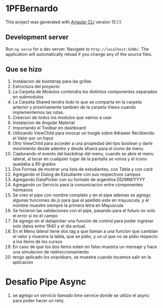 # 1PFBernardo

This project was generated with [Angular CLI](https://github.com/angular/angular-cli) version 15.1.1.

## Development server

Run `ng serve` for a dev server. Navigate to `http://localhost:4200/`. The application will automatically reload if you change any of the source files.

## Que se hizo
1. Instalacion de bootstrap para las grillas
2. Estructura del proyecto
  1. La Carpeta de Modulos contendra los distintos componentes separados en submodulos
  2. La Carpeta Shared tendra todo lo que se comparta en la carpeta anterior y proximamente tambien de la carpeta Views cuando implementemos las rutas.
3. Creacion de todos los modulos que vamos a usar 
4. Instalacion de Angular Material 
5. Importando el Toolbar en dashboard 
6. Utilizando ViewChild para invocar un toogle sobre #drawer Recibiendo el Valor por un Input
7. Otro ViewChild para acceder a una propiedad del tipo boolean y darle movimiento desde adentro y desde afuera para el icono de menu
8. Capturando el evento del backdrop del menu,  cuando se abre el menu lateral, al tocar en cualquier lugar de la pantalla se volvia y el icono quedaba a 90 grados 
9. Dos Formas de mostrar una lista de estudiantes, con Tabla y con card
10. Agregando el Dialog de Estudiante con sus respectivos campos
11. Agregando DataPicker con su formato de argentina DD/MM/YYYY
12. Agregando un Servicio para la comunicacion entre componentes hermanos
13. Se creo el pipe con nombre completo y en el pipe ademas se agrego algunas funciones de js para que el apellido este en mayuscula, y el nombre muestre siempre la primera letra en Mayuscula
14. Se hicieron las validaciones con el pipe, pasando para el futuro no solo el error si no el campo
15. Se agrego en el datapicker una funcion de control para poder ingresar solo datos entre 1940 y el dia actual.
16. En el Menu lateral tiene dos tag a que llaman a una funcion que cambian el valor y muestra la tabla, que se pidio, y un ul que no se pidio respecto a los items de los cursos
17. En caso de que los dos items esten en falso muestra un mensaje y hace una simulacion de redireccionamiento
18. tengo aplicado los snackbars, se muestra cuando tocamos salir en la aplicacion

# Desafio Pipe Async
1. se agrego un servicio llamado time service donde se utilizo el async para poder hacer un reloj


